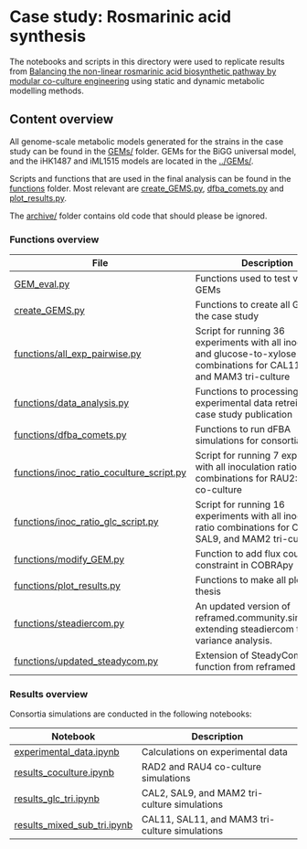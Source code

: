 # Case study: Rosmarinic acid synthesis

The notebooks and scripts in this directory were used to replicate results from [Balancing the non-linear rosmarinic acid biosynthetic pathway by modular co-culture engineering](https://doi.org/10.1016/j.ymben.2019.03.002) using static and dynamic metabolic modelling methods.

## Content overview

All genome-scale metabolic models generated for the strains in the case study can be found in the [GEMs/](../RAsynthesis/GEMs/) folder.
GEMs for the BiGG universal model, and the iHK1487 and iML1515 models are located in the [../GEMs/](../GEMs/).

Scripts and functions that are used in the final analysis can be found in the [functions](../RAsynthesis/functions/) folder.
Most relevant are [create_GEMS.py](create_GEMS.py), [dfba_comets.py](functions/dfba_comets.py) and [plot_results.py](functions/plot_results.py).

The [archive/](../RAsynthesis/archive/) folder contains old code that should please be ignored.

### Functions overview

| File                          | Description             |
|-------------------------------|-------------------------|
| [GEM_eval.py](GEM_eval.py) | Functions used to test validity of GEMs |
| [create_GEMS.py](create_GEMS.py) | Functions to create all GEMs for the case study |
| [functions/all_exp_pairwise.py](functions/all_exp_pairwise.py) | Script for running 36 experiments with all inoculation and glucose-to-xylose -ratio combinations for CAL11, SAL11, and MAM3 tri-culture |
| [functions/data_analysis.py](functions/data_analysis.py) | Functions to processing the experimental data retreievd from case study publication|
| [functions/dfba_comets.py](functions/dfba_comets.py) | Functions to run dFBA simulations for consortia |
| [functions/inoc_ratio_coculture_script.py](functions/inoc_ratio_coculture_script.py) | Script for running 7 experiments with all inoculation ratio combinations for RAU2:RAD4 co-culture |
| [functions/inoc_ratio_glc_script.py](functions/inoc_ratio_glc_script.py) | Script for running 16 experiments with all inoculation ratio combinations for CAL2, SAL9, and MAM2 tri-culture |
| [functions/modify_GEM.py](functions/modify_GEM.py) | Function to add flux coupling constraint in COBRApy |
| [functions/plot_results.py](functions/plot_results.py) | Functions to make all plots in thesis |
| [functions/steadiercom.py](functions/steadiercom.py) | An updated version of reframed.community.simulate.py, extending steadiercom to include variance analysis. |
| [functions/updated_steadycom.py](functions/updated_steadycom.py) | Extension of SteadyCom function from reframed |

### Results overview

Consortia simulations are conducted in the following notebooks:

| Notebook                                 | Description                                |
|------------------------------------------|--------------------------------------------|
| [experimental_data.ipynb](experimental_data.ipynb) | Calculations on experimental data | 
| [results_coculture.ipynb](../RAsynthesis/results_coculture.ipynb)                 | RAD2 and RAU4 co-culture simulations             |
| [results_glc_tri.ipynb](../RAsynthesis/results_glc_tri.ipynb)                       | CAL2, SAL9, and MAM2 tri-culture simulations       |
| [results_mixed_sub_tri.ipynb](../RAsynthesis/results_mixed_sub_tri.ipynb) | CAL11, SAL11, and MAM3 tri-culture simulations     |